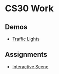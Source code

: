 # CS30 Work

## Demos
- [Traffic Lights](traffic-lights)

## Assignments
- [Interactive Scene](interactive-scene)